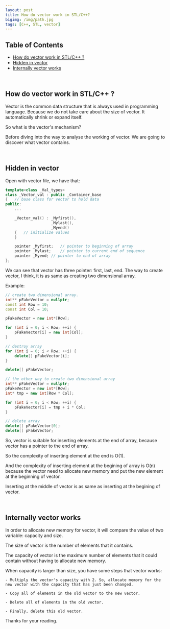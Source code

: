 ```yaml
---
layout: post
title: How do vector work in STL/C++?
bigimg: /img/path.jpg
tags: [C++, STL, vector]
---
```


## Table of Contents
- [How do vector work in STL/C++ ?](#how-do-vector-work-in-STL/C++)
- [Hidden in vector](#hidden-in-vector)
- [Internally vector works](#internally-vector-works)

<br>

## How do vector work in STL/C++ ?

Vector is the common data structure that is always used in programming language. Because we do not take care about the size of vector. It automatically shrink or expand itself. 

So what is the vector's mechanism?

Before diving into the way to analyse the working of vector. We are going to discover what vector contains. 

<br>

## Hidden in vector

Open with vector file, we have that: 

```C++
template<class _Val_types>
class _Vector_val : public _Container_base
{	// base class for vector to hold data
public:
	...

	_Vector_val() : _Myfirst(),
		            _Mylast(),
		            _Myend()
	{	// initialize values
	}

	pointer _Myfirst;	// pointer to beginning of array
	pointer _Mylast;	// pointer to current end of sequence
	pointer _Myend;	// pointer to end of array
};
```

We can see that vector has three pointer: first, last, end. The way to create vector, I think, it is as same as creating two dimensional array. 

Example: 

```C++
// create two dimensional array.
int** pFakeVector = nullptr; 
const int Row = 10;
const int Col = 10;

pFakeVector = new int*[Row];

for (int i = 0; i < Row; ++i) {
	pFakeVector[i] = new int[Col];
}

// destroy array
for (int i = 0; i < Row; ++i) {
	delete[] pFakeVector[i];
}

delete[] pFakeVector;

// the other way to create two dimensional array
int** pFakeVector = nullptr; 
pFakeVector = new int*[Row];
int* tmp = new int[Row * Col];

for (int i = 0; i < Row; ++i) {
	pFakeVector[i] = tmp + i * Col;
}

// delete array
delete[] pFakeVector[0];
delete[] pFakeVector;

```

So, vector is suitable for inserting elements at the end of array, because vector has a pointer to the end of array. 

So the complexity of inserting element at the end is O(1).

And the complexity of inserting element at the begining of array is O(n) because the vector need to allocate new memory and put the new element at the beginning of vector. 

Inserting at the middle of vector is as same as inserting at the begining of vector. 

<br>

## Internally vector works

In order to allocate new memory for vector, it will compare the value of two variable: capacity and size. 

The size of vector is the number of elements that it contains. 

The capacity of vector is the maximum number of elements that it could contain without having to allocate new memory. 

When capacity is larger than size, you have some steps that vector works:

	- Multiply the vector's capacity with 2. So, allocate memory for the new vector with the capacity that has just been changed. 
  
    - Copy all of elements in the old vector to the new vector. 
  
    - Delete all of elements in the old vector. 

    - Finally, delete this old vector. 


Thanks for your reading.